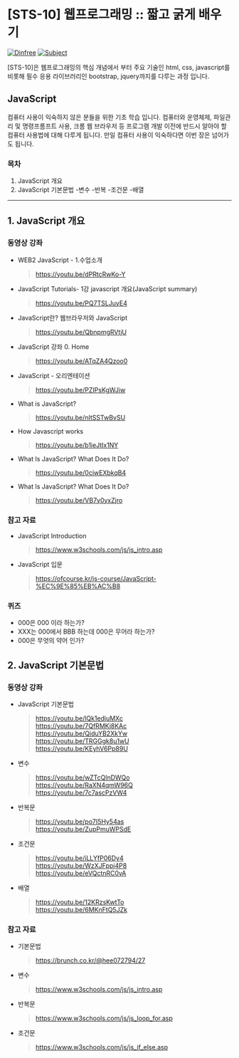 # [STS-10] 웹프로그래밍 :: 짧고 굵게 배우기

[![Dinfree][din-badge]][din-url]
[![Subject][basic-badge]][din-url]

[STS-10]은 웹프로그래밍의 핵심 개념에서 부터 주요 기술인 html, css, javascript를 비롯해 필수 응용 라이브러리인 bootstrap, jquery까지를 다루는 과정 입니다.

 ## JavaScript
컴퓨터 사용이 익숙하지 않은 분들을 위한 기초 학습 입니다. 컴퓨터와 운영체제, 파일관리 및 명령프롬프트 사용, 크롬 웹 브라우저 등 
프로그램 개발 이전에 반드시 알아야 할 컴퓨터 사용법에 대해 다루게 됩니다. 만일 컴퓨터 사용이 익숙하다면 이번 장은 넘어가도 됩니다.

### 목차
1. JavaScript 개요
2. JavaScript 기본문법
  -변수
  -반복
  -조건문
  -배열

---
## 1. JavaScript 개요


### 동영상 강좌
- WEB2 JavaScript - 1.수업소개
    > https://youtu.be/dPRtcRwKo-Y
- JavaScript Tutorials- 1강 javascript 개요(JavaScript summary)
    >  https://youtu.be/PQ7TSLJuyE4
- JavaScript란? 웹브라우저와 JavaScript
    >  https://youtu.be/QbnpmgRVtjU
- JavaScript 강좌 0. Home
    >  https://youtu.be/ATqZA4Qzoo0
- JavaScript - 오리엔테이션
    >  https://youtu.be/PZIPsKgWJiw
- What is JavaScript?
    >  https://youtu.be/nItSSTwBvSU
- How Javascript works
    >  https://youtu.be/b1ieJtIx1NY
- What Is JavaScript? What Does It Do?
    >  https://youtu.be/0ciwEXbkqB4
- What Is JavaScript? What Does It Do?
    >  https://youtu.be/VB7y0yxZjro

### 참고 자료
- JavaScript Introduction
    >  https://www.w3schools.com/js/js_intro.asp
- JavaScript 입문
    >  https://ofcourse.kr/js-course/JavaScript-%EC%9E%85%EB%AC%B8

### 퀴즈
- 000은 000 이라 하는가?
- XXX는 000에서 BBB 하는데 000은 무어라 하는가?
- 000은 무엇의 약어 인가?

## 2. JavaScript 기본문법

### 동영상 강좌
- JavaScript 기본문법
    >  https://youtu.be/lQk1edjuMXc<br>
    >  https://youtu.be/7QfRMKi8KAc<br>
    >  https://youtu.be/QiduYB2XkYw<br>
    >  https://youtu.be/TRGGgk8u1wU<br>
    >  https://youtu.be/KEyhV6Pp89U
- 변수
    >  https://youtu.be/wZTcQlnDWQo<br>
    >  https://youtu.be/RaXN4qmW96Q<br>
    >  https://youtu.be/7c7ascPzVW4
- 반복문
    >  https://youtu.be/po7I5Hy54as<br>
    >  https://youtu.be/ZupPmuWPSdE
- 조건문
    >  https://youtu.be/iLLYfP06Dy4<br>
    >  https://youtu.be/WzXJFppj4P8<br>
    >  https://youtu.be/eVQctnRC0vA
- 배열
    >  https://youtu.be/12KRzsKwtTo<br>
    >  https://youtu.be/6MKnFtQ5JZk
    
### 참고 자료
- 기본문법
    >  https://brunch.co.kr/@hee072794/27
- 변수 
    >  https://www.w3schools.com/js/js_intro.asp
- 반복문
    >  https://www.w3schools.com/js/js_loop_for.asp
- 조건문
    >  https://www.w3schools.com/js/js_if_else.asp

[din-badge]:https://img.shields.io/badge/dinfree-edu-orange.svg
[din-url]:https://github.com/dinfree
[basic-badge]:https://img.shields.io/badge/core-basic-green.svg
